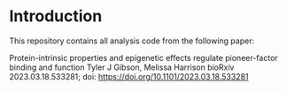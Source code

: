# Introduction
This repository contains all analysis code from the following paper:

Protein-intrinsic properties and epigenetic effects regulate pioneer-factor binding and function
Tyler J Gibson, Melissa Harrison
bioRxiv 2023.03.18.533281; doi: https://doi.org/10.1101/2023.03.18.533281

